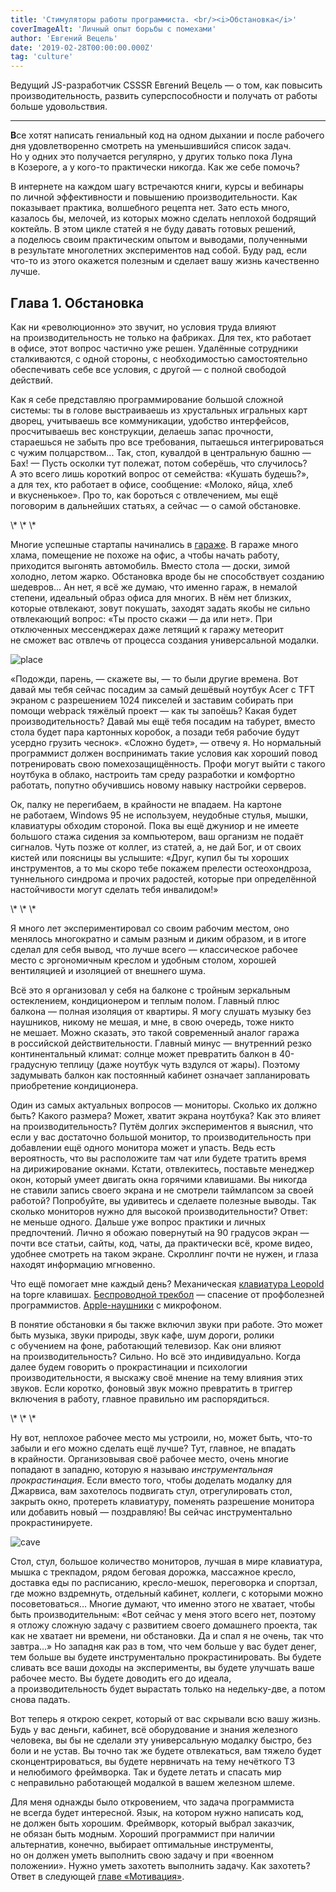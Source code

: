 ```yaml
---
title: 'Стимуляторы работы программиста. <br/><i>Обстановка</i>'
coverImageAlt: 'Личный опыт борьбы с помехами'
author: 'Евгений Вецель'
date: '2019-02-28T00:00:00.000Z'
tag: 'culture'
---
```


<Subtitle>Ведущий JS-разработчик CSSSR Евгений Вецель — о том, как повысить производительность, развить суперспособности и получать от работы больше удовольствия.</Subtitle>

---

**В**се хотят написать гениальный код на одном дыхании и после рабочего дня удовлетворенно смотреть на уменьшившийся список задач. Но у одних это получается регулярно, у других только пока Луна в Козероге, а у кого-то практически никогда. Как же себе помочь?

В интернете на каждом шагу встречаются книги, курсы и вебинары по личной эффективности и повышению производительности. Как показывает практика, волшебного рецепта нет. Зато есть много, казалось бы, мелочей, из которых можно сделать неплохой бодрящий коктейль. В этом цикле статей я не буду давать готовых решений, а поделюсь своим практическим опытом и выводами, полученными в результате многолетних экспериментов над собой. Буду рад, если что-то из этого окажется полезным и сделает вашу жизнь качественно лучше.

## Глава 1. Обстановка

Как ни «революционно» это звучит, но условия труда влияют на производительность не только на фабриках. Для тех, кто работает в офисе, этот вопрос частично уже решен. Удалённые сотрудники сталкиваются, с одной стороны, с необходимостью самостоятельно обеспечивать себе все условия, с другой — с полной свободой действий.

Как я себе представляю программирование большой сложной системы: ты в голове выстраиваешь из хрустальных игральных карт дворец, учитываешь все коммуникации, удобство интерфейсов, просчитываешь вес конструкции, делаешь запас прочности, стараешься не забыть про все требования, пытаешься интегрироваться с чужим полцарством... Так, стоп, кувалдой в центральную башню — Бах! — Пусть осколки тут полежат, потом соберёшь, что случилось? А это всего лишь короткий вопрос от семейства: «Кушать будешь?», а для тех, кто работает в офисе, сообщение: «Молоко, яйца, хлеб и вкусненькое». Про то, как бороться с отвлечением, мы ещё поговорим в дальнейших статьях, а сейчас — о самой обстановке.

<div class='grid-element hr'>\* \* \*</div>

Многие успешные стартапы начинались в <a target="_blank" href="https://www.blog.google/products/maps/inside-googles-original-garage-1998-style/">гараже</a>. В гараже много хлама, помещение не похоже на офис, а чтобы начать работу, приходится выгонять автомобиль. Вместо стола — доски, зимой холодно, летом жарко. Обстановка вроде бы не способствует созданию шедевров... Ан нет, я всё же думаю, что именно гараж, в немалой степени, идеальный образ офиса для многих. В нём нет близких, которые отвлекают, зовут покушать, заходят задать якобы не сильно отвлекающий вопрос: «Ты просто скажи — да или нет». При отключенных мессенджерах даже летящий к гаражу метеорит не сможет вас отвлечь от процесса создания универсальной модалки.

<Img imageName='place' alt='place'/>

«Подожди, парень, — скажете вы, — то были другие времена. Вот давай мы тебя сейчас посадим за самый дешёвый ноутбук Acer с TFT экраном с разрешением 1024 пикселей и заставим собирать при помощи webpack тяжёлый проект — как ты запоёшь? Какая будет производительность? Давай мы ещё тебя посадим на табурет, вместо стола будет пара картонных коробок, а позади тебя рабочие будут усердно грузить чеснок».
«Сложно будет», — отвечу я. Но нормальный программист должен воспринимать такие условия как хороший повод потренировать свою помехозащищённость. Профи могут выйти с такого ноутбука в облако, настроить там среду разработки и комфортно работать, попутно обучившись новому навыку настройки серверов.

Ок, палку не перегибаем, в крайности не впадаем. На картоне не работаем, Windows 95 не используем, неудобные стулья, мышки, клавиатуры обходим стороной. Пока вы ещё джуниор и не имеете большого стажа сидения за компьютером, ваш организм не подаёт сигналов. Чуть позже от коллег, из статей, а, не дай Бог, и от своих кистей или поясницы вы услышите: «Друг, купил бы ты хороших инструментов, а то мы скоро тебе покажем прелести остеохондроза, туннельного синдрома и прочих радостей, которые при определённой настойчивости могут сделать тебя инвалидом!»

<div class='grid-element hr text_regular_m'>\* \* \*</div>

Я много лет экспериментировал со своим рабочим местом, оно менялось многократно и самым разным и диким образом, и в итоге сделал для себя вывод, что лучше всего — классическое рабочее место с эргономичным креслом и удобным столом, хорошей вентиляцией и изоляцией от внешнего шума.

Всё это я организовал у себя на балконе с тройным зеркальным остеклением, кондиционером и теплым полом. Главный плюс балкона — полная изоляция от квартиры. Я могу слушать музыку без наушников, никому не мешая, и мне, в свою очередь, тоже никто не мешает. Можно сказать, это такой современный аналог гаража в российской действительности. Главный минус — внутренний резко континентальный климат: солнце может превратить балкон в 40-градусную теплицу (даже ноутбук чуть вздулся от жары). Поэтому задумывать балкон как постоянный кабинет означает запланировать приобретение кондиционера.

Один из самых актуальных вопросов — мониторы. Сколько их должно быть? Какого размера? Может, хватит экрана ноутбука? Как это влияет на производительность? Путём долгих экспериментов я выяснил, что если у вас достаточно большой монитор, то производительность при добавлении ещё одного монитора может и упасть. Ведь есть вероятность, что вы расположите там чат или будете тратить время на дирижирование окнами. Кстати, отвлекитесь, поставьте менеджер окон, который умеет двигать окна горячими клавишами. Вы никогда не ставили запись своего экрана и не смотрели таймлапсом за своей работой? Попробуйте, вы удивитесь и сделаете полезные выводы. Так сколько мониторов нужно для высокой производительности? Ответ: не меньше одного. Дальше уже вопрос практики и личных предпочтений.
Лично я обожаю повернутый на 90 градусов экран — почти все статьи, сайты, код, чаты, да практически всё, кроме видео, удобнее смотреть на таком экране. Скроллинг почти не нужен, и глаза находят информацию мгновенно.

Что ещё помогает мне каждый день?
Механическая <a target="_blank" href="https://geekboards.ru/product/leopold-fc660c-gray">клавиатура Leopold</a> на topre клавишах. <a target="_blank" href="https://www.youtube.com/watch?v=e9QxYYGPhjA">Беспроводной трекбол</a> — спасение от профболезней программистов. <a target="_blank" href="https://www.apple.com/shop/product/MMEF2AM/A/airpods">Apple-наушники</a> с микрофоном.

В понятие обстановки я бы также включил звуки при работе. Это может быть музыка, звуки природы, звук кафе, шум дороги, ролики с обучением на фоне, работающий телевизор. Как они влияют на производительность? Сильно. Но всё это индивидуально. Когда далее будем говорить о прокрастинации и психологии производительности, я выскажу своё мнение на тему влияния этих звуков. Если коротко, фоновый звук можно превратить в триггер включения в работу, главное правильно им распорядиться.

<div class='grid-element hr text_regular_m'>\* \* \*</div>

Ну вот, неплохое рабочее место мы устроили, но, может быть, что-то забыли и его можно сделать ещё лучше? Тут, главное, не впадать в крайности. Организовывая своё рабочее место, очень многие попадают в западню, которую я называю _инструментальная прокрастинация_. Если вместо того, чтобы доделать модалку для Джарвиса, вам захотелось подвигать стул, отрегулировать стол, закрыть окно, протереть клавиатуру, поменять разрешение монитора или добавить новый — поздравляю! Вы сейчас инструментально прокрастинируете.

<Img imageName='cave' alt='cave'/>

Стол, стул, большое количество мониторов, лучшая в мире клавиатура, мышка с трекпадом, рядом беговая дорожка, массажное кресло, доставка еды по расписанию, кресло-мешок, переговорка и спортзал, где можно вздремнуть, отдельный кабинет, коллеги, с которыми можно посоветоваться... Многие думают, что именно этого не хватает, чтобы быть производительным: «Вот сейчас у меня этого всего нет, поэтому я отложу сложную задачу с развитием своего домашнего проекта, так как не хватает ни времени, ни обстановки. Да и спал я не очень, так что завтра...»
Но западня как раз в том, что чем больше у вас будет денег, тем больше вы будете инструментально прокрастинировать. Вы будете сливать все ваши доходы на эксперименты, вы будете улучшать ваше рабочее место. Вы будете доводить его до идеала, а производительность будет вырастать только на недельку-две, а потом снова падать.

Вот теперь я открою секрет, который от вас скрывали всю вашу жизнь. Будь у вас деньги, кабинет, всё оборудование и знания железного человека, вы бы не сделали эту универсальную модалку быстро, без боли и не устав. Вы точно так же будете отвлекаться, вам тяжело будет сконцентрироваться, вы будете нервничать на тему нечёткого ТЗ и нелюбимого фреймворка. Так и будете летать и спасать мир с неправильно работающей модалкой в вашем железном шлеме.

Для меня однажды было откровением, что задача программиста не всегда будет интересной. Язык, на котором нужно написать код, не должен быть хорошим. Фреймворк, который выбрал заказчик, не обязан быть модным. Хороший программист при наличии альтернатив, конечно, выбирает оптимальные инструменты, но он должен уметь выполнить свою задачу и при «военном положении». Нужно уметь захотеть выполнить задачу. Как захотеть? Ответ в следующей <a href="/ru/article/work-harder">главе «Мотивация»</a>.
